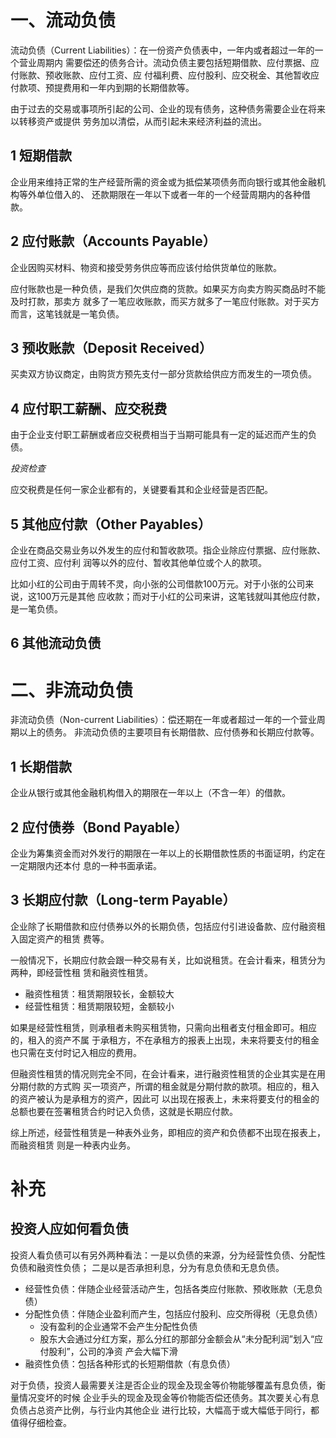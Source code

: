 # 一、流动负债

流动负债（Current Liabilities）：在一份资产负债表中，一年内或者超过一年的一个营业周期内
需要偿还的债务合计。流动负债主要包括短期借款、应付票据、应付账款、预收账款、应付工资、应
付福利费、应付股利、应交税金、其他暂收应付款项、预提费用和一年内到期的长期借款等。

由于过去的交易或事项所引起的公司、企业的现有债务，这种债务需要企业在将来以转移资产或提供
劳务加以清偿，从而引起未来经济利益的流出。

## 1 短期借款

企业用来维持正常的生产经营所需的资金或为抵偿某项债务而向银行或其他金融机构等外单位借入的、
还款期限在一年以下或者一年的一个经营周期内的各种借款。

## 2 应付账款（Accounts Payable）

企业因购买材料、物资和接受劳务供应等而应该付给供货单位的账款。

应付账款也是一种负债，是我们欠供应商的货款。如果买方向卖方购买商品时不能及时打款，那卖方
就多了一笔应收账款，而买方就多了一笔应付账款。对于买方而言，这笔钱就是一笔负债。

## 3 预收账款（Deposit Received）

买卖双方协议商定，由购货方预先支付一部分货款给供应方而发生的一项负债。

## 4 应付职工薪酬、应交税费

由于企业支付职工薪酬或者应交税费相当于当期可能具有一定的延迟而产生的负债。

*投资检查*

应交税费是任何一家企业都有的，关键要看其和企业经营是否匹配。

## 5 其他应付款（Other Payables）

企业在商品交易业务以外发生的应付和暂收款项。指企业除应付票据、应付账款、应付工资、应付利
润等以外的应付、暂收其他单位或个人的款项。

比如小红的公司由于周转不灵，向小张的公司借款100万元。对于小张的公司来说，这100万元是其他
应收款；而对于小红的公司来讲，这笔钱就叫其他应付款，是一笔负债。

## 6 其他流动负债


# 二、非流动负债

非流动负债（Non-current Liabilities）：偿还期在一年或者超过一年的一个营业周期以上的债务。
非流动负债的主要项目有长期借款、应付债券和长期应付款等。

## 1 长期借款

企业从银行或其他金融机构借入的期限在一年以上（不含一年）的借款。

## 2 应付债券（Bond Payable）

企业为筹集资金而对外发行的期限在一年以上的长期借款性质的书面证明，约定在一定期限内还本付
息的一种书面承诺。

## 3 长期应付款（Long-term Payable）

企业除了长期借款和应付债券以外的长期负债，包括应付引进设备款、应付融资租入固定资产的租赁
费等。

一般情况下，长期应付款会跟一种交易有关，比如说租赁。在会计看来，租赁分为两种，即经营性租
赁和融资性租赁。

- 融资性租赁：租赁期限较长，金额较大
- 经营性租赁：租赁期限较短，金额较小

如果是经营性租赁，则承租者未购买租赁物，只需向出租者支付租金即可。相应的，租入的资产不属
于承租方，不在承租方的报表上出现，未来将要支付的租金也只需在支付时记入相应的费用。

但融资性租赁的情况则完全不同，在会计看来，进行融资性租赁的企业其实是在用分期付款的方式购
买一项资产，所谓的租金就是分期付款的款项。相应的，租入的资产被认为是承租方的资产，因此可
以出现在报表上，未来将要支付的租金的总额也要在签署租赁合约时记入负债，这就是长期应付款。

综上所述，经营性租赁是一种表外业务，即相应的资产和负债都不出现在报表上，而融资租赁
则是一种表内业务。

# 补充

## 投资人应如何看负债

投资人看负债可以有另外两种看法：一是以负债的来源，分为经营性负债、分配性负债和融资性负债；
二是以是否承担利息，分为有息负债和无息负债。

- 经营性负债：伴随企业经营活动产生，包括各类应付账款、预收账款（无息负债）
- 分配性负债：伴随企业盈利而产生，包括应付股利、应交所得税（无息负债）
  - 没有盈利的企业通常不会产生分配性负债
  - 股东大会通过分红方案，那么分红的那部分金额会从“未分配利润”划入“应付股利”，公司的净资
  产会大幅下滑
- 融资性负债：包括各种形式的长短期借款（有息负债）

对于负债，投资人最需要关注是否企业的现金及现金等价物能够覆盖有息负债，衡量情况变坏的时候
企业手头的现金及现金等价物能否偿还债务。其次要关心有息负债占总资产比例，与行业内其他企业
进行比较，大幅高于或大幅低于同行，都值得仔细检查。
